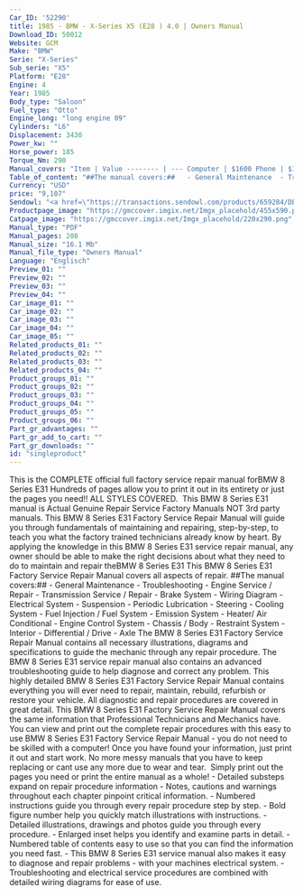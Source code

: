 ```yaml
---
Car_ID: '52290'
title: 1985 - BMW - X-Series X5 (E28 ) 4.0 | Owners Manual
Download_ID: 50012
Website: GCM
Make: "BMW"
Serie: "X-Series"
Sub_serie: "X5"
Platform: "E28"
Engine: 4
Year: 1985
Body_type: "Saloon"
Fuel_type: "Otto"
Engine_long: "long engine 09"
Cylinders: "L6"
Displacement: 3430
Power_kw: ""
Horse_power: 185
Torque_Nm: 290
Manual_covers: "Item | Value -------- | --- Computer | $1600 Phone | $12 Pipe | $9"
Table_of_content: "##The manual covers:##   - General Maintenance  - Troubleshooting  - Engine Service / Repair  - Transmission Service / Repair  - Brake System  - Wiring Diagram  - Electrical System  - Suspension  - Periodic Lubrication  - Steering  - Cooling System  - Fuel Injection / Fuel System  - Emission System  - Heater/ Air Conditional  - Engine Control System  - Chassis / Body  - Restraint System  - Interior  - Differential / Drive  - Axle"
Currency: "USD"
price: "9,107"
Sendowl: "<a href=\"https://transactions.sendowl.com/products/659284/DB30BBE0/add_to_cart\" rel=\"nofollow\"><img src=\"https://transactions.sendowl.com/assets/external/add-to-cart.png\" /></a><script type=\"text/javascript\" src=\"https://transactions.sendowl.com/assets/sendowl.js\" ></script>"
Productpage_image: "https://gmccover.imgix.net/Imgx_placehold/455x590.png"
Catpage_image: "https://gmccover.imgix.net/Imgx_placehold/220x290.png"
Manual_type: "PDF"
Manual_pages: 208
Manual_size: "16.1 Mb"
Manual_file_type: "Owners Manual"
Language: "Englisch"
Preview_01: ""
Preview_02: ""
Preview_03: ""
Preview_04: ""
Car_image_01: ""
Car_image_02: ""
Car_image_03: ""
Car_image_04: ""
Car_image_05: ""
Related_products_01: ""
Related_products_02: ""
Related_products_03: ""
Related_products_04: ""
Product_groups_01: ""
Product_groups_02: ""
Product_groups_03: ""
Product_groups_04: ""
Product_groups_05: ""
Product_groups_06: ""
Part_gr_advantages: ""
Part_gr_add_to_cart: ""
Part_gr_downloads: ""
id: "singleproduct"
---
```


This is the COMPLETE official full factory service repair manual forBMW 8 Series E31 Hundreds of pages allow you to print it out in its entirety or just the pages you need!! ALL STYLES COVERED.&nbsp;  This BMW 8 Series E31 manual is Actual Genuine Repair Service Factory Manuals NOT 3rd party manuals.  This BMW 8 Series E31 Factory Service Repair Manual will guide you through fundamentals of maintaining and repairing, step-by-step, to teach you what the factory trained technicians already know by heart. By applying the knowledge in this BMW 8 Series E31 service repair manual, any owner should be able to make the right decisions about what they need to do to maintain and repair theBMW 8 Series E31  This BMW 8 Series E31 Factory Service Repair Manual covers all aspects of repair.  ##The manual covers:##   - General Maintenance  - Troubleshooting  - Engine Service / Repair  - Transmission Service / Repair  - Brake System  - Wiring Diagram  - Electrical System  - Suspension  - Periodic Lubrication  - Steering  - Cooling System  - Fuel Injection / Fuel System  - Emission System  - Heater/ Air Conditional  - Engine Control System  - Chassis / Body  - Restraint System  - Interior  - Differential / Drive  - Axle  The BMW 8 Series E31 Factory Service Repair Manual contains all necessary illustrations, diagrams and specifications to guide the mechanic through any repair procedure. The BMW 8 Series E31 service repair manual also contains an advanced troubleshooting guide to help diagnose and correct any problem.  This highly detailed BMW 8 Series E31 Factory Service Repair Manual contains everything you will ever need to repair, maintain, rebuild, refurbish or restore your vehicle. All diagnostic and repair procedures are covered in great detail. This BMW 8 Series E31 Factory Service Repair Manual covers the same information that Professional Technicians and Mechanics have.  You can view and print out the complete repair procedures with this easy to use BMW 8 Series E31 Factory Service Repair Manual - you do not need to be skilled with a computer! Once you have found your information, just print it out and start work. No more messy manuals that you have to keep replacing or cant use any more due to wear and tear.&nbsp;  Simply print out the pages you need or print the entire manual as a whole!   - Detailed substeps expand on repair procedure information  - Notes, cautions and warnings throughout each chapter pinpoint critical information.  - Numbered instructions guide you through every repair procedure step by step.  - Bold figure number help you quickly match illustrations with instructions.  - Detailed illustrations, drawings and photos guide you through every procedure.  - Enlarged inset helps you identify and examine parts in detail.  - Numbered table of contents easy to use so that you can find the information you need fast.  - This BMW 8 Series E31 service manual also makes it easy to diagnose and repair problems  - with your machines electrical system.   - Troubleshooting and electrical service procedures are combined with detailed wiring diagrams for ease of use.
